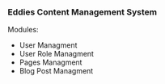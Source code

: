 <h3>Eddies Content Management System</h3>

<p>
Modules:

<ul>
	<li>User Managment</li>
	<li>User Role Managment</li>
	<li>Pages Managment</li>
	<li>Blog Post Managment</li>
</ul>

</p>
